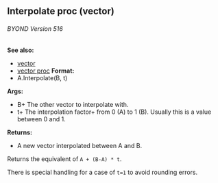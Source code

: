 ## Interpolate proc (vector) 
###### BYOND Version 516
**See also:**
+   [vector](/ref/vector.md) 
+   [vector proc](/ref/proc/vector.md) <!-- -->
**Format:**
+   A.Interpolate(B, t)
<!-- -->
**Args:**
+   B+ The other vector to interpolate with.
+   t+ The interpolation factor+ from 0 (A) to 1 (B). Usually this is a
    value between 0 and 1.
<!-- -->
**Returns:**
+   A new vector interpolated between A and B.


Returns the equivalent of `A + (B-A) * t`. 

There is
special handling for a case of `t=1` to avoid rounding errors.